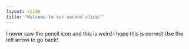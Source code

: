```yaml
---
layout: slide
title: "Welcome to our second slide!"
---
```

I never saw the pencil icon and this is weird i hope this is correct
Use the left arrow to go back!
